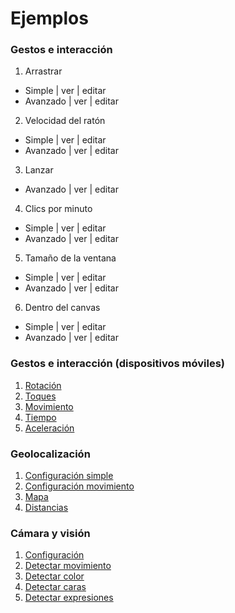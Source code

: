 # Ejemplos

### Gestos e interacción
1. Arrastrar
  * Simple | ver | editar
  * Avanzado | ver | editar
  
2. Velocidad del ratón
  * Simple | ver | editar
  * Avanzado | ver | editar
  
3. Lanzar
  * Avanzado | ver | editar

4. Clics por minuto
  * Simple | ver | editar
  * Avanzado | ver | editar

5. Tamaño de la ventana 
  * Simple | ver | editar
  * Avanzado | ver | editar

6. Dentro del canvas
  * Simple | ver | editar
  * Avanzado | ver | editar

### Gestos e interacción (dispositivos móviles)
1. [Rotación](https://disenomediosinteractivos.github.io/ejemplos/05_gestos_mobile/b_rotacion/)
2. [Toques](https://disenomediosinteractivos.github.io/ejemplos/05_gestos_mobile/c_toques/)
3. [Movimiento](https://disenomediosinteractivos.github.io/ejemplos/05_gestos_mobile/d_movimiento/)
4. [Tiempo](https://disenomediosinteractivos.github.io/ejemplos/05_gestos_mobile/e_tiempo/)
5. [Aceleración](https://disenomediosinteractivos.github.io/ejemplos/05_gestos_mobile/f_aceleracion/)

### Geolocalización
1. [Configuración simple](https://disenomediosinteractivos.github.io/ejemplos/06_geolocation/01_setup)
2. [Configuración movimiento](https://disenomediosinteractivos.github.io/ejemplos/06_geolocation/01_2_motion)
2. [Mapa](https://disenomediosinteractivos.github.io/ejemplos/06_geolocation/02_map/)
3. [Distancias](https://disenomediosinteractivos.github.io/ejemplos/06_geolocation/03_distance/)

### Cámara y visión
1. [Configuración](https://disenomediosinteractivos.github.io/ejemplos/07_camera/01_setup/)
2. [Detectar movimiento](https://disenomediosinteractivos.github.io/ejemplos/07_camera/03_motion/)
3. [Detectar color](https://disenomediosinteractivos.github.io/ejemplos/07_camera/02_color_tracking/)
4. [Detectar caras](https://disenomediosinteractivos.github.io/ejemplos/07_camera/04_face_tracking/)
5. [Detectar expresiones](https://disenomediosinteractivos.github.io/ejemplos/07_camera/05_expression_detection/)

